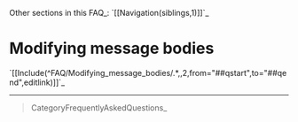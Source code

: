 Other sections in this FAQ\_: \`[[Navigation(siblings,1)]]\`\_

Modifying message bodies
========================

\`[[Include(\^FAQ/Modifying\_message\_bodies/.\*,,2,from="\#\#qstart",to="\#\#qend",editlink)]]\`\_

* * * * *

> CategoryFrequentlyAskedQuestions\_
